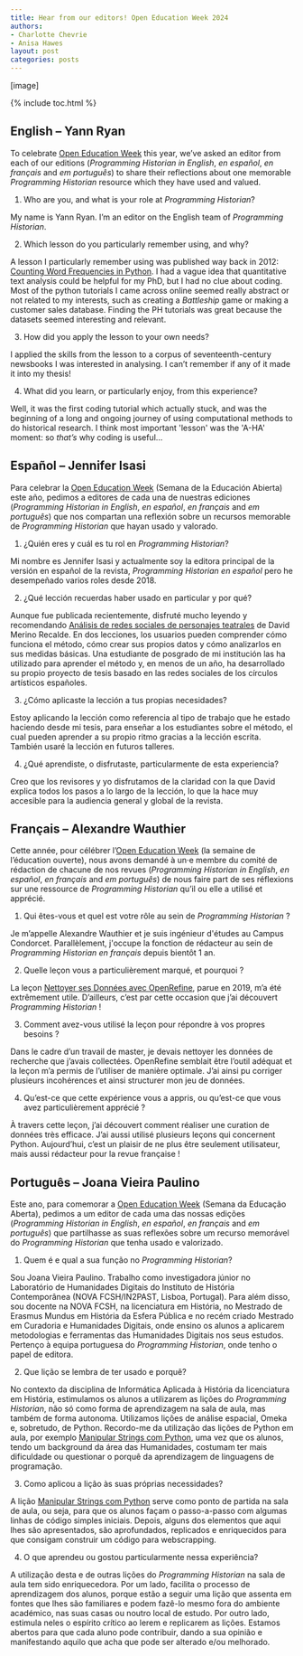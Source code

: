 ```yaml
---
title: Hear from our editors! Open Education Week 2024
authors: 
- Charlotte Chevrie
- Anisa Hawes
layout: post
categories: posts 
---
```


[image]

{% include toc.html %}

## English – Yann Ryan

To celebrate [Open Education Week](https://oeweek.oeglobal.org/) this year, we’ve asked an editor from each of our editions (_Programming Historian in English_, _en español_, _en français_ and _em português_) to share their reflections about one memorable _Programming Historian_ resource which they have used and valued.

1. Who are you, and what is your role at _Programming Historian_?

My name is Yann Ryan. I’m an editor on the English team of _Programming Historian_. 

2. Which lesson do you particularly remember using, and why?

A lesson I particularly remember using was published way back in 2012: [Counting Word Frequencies in Python](https://doi.org/10.46430/phen0003). I had a vague idea that quantitative text analysis could be helpful for my PhD, but I had no clue about coding. Most of the python tutorials I came across online seemed really abstract or not related to my interests, such as creating a _Battleship_ game or making a customer sales database. Finding the PH tutorials was great because the datasets seemed interesting and relevant. 

3. How did you apply the lesson to your own needs?

I applied the skills from the lesson to a corpus of seventeenth-century newsbooks I was interested in analysing. I can’t remember if any of it made it into my thesis!

4. What did you learn, or particularly enjoy, from this experience?

Well, it was the first coding tutorial which actually stuck, and was the beginning of a long and ongoing journey of using computational methods to do historical research. I think most important 'lesson' was the 'A-HA' moment: so _that’s_ why coding is useful…

## Español – Jennifer Isasi

Para celebrar la [Open Education Week](https://oeweek.oeglobal.org/) (Semana de la Educación Abierta) este año, pedimos a editores de cada una de nuestras ediciones (_Programming Historian in English_, _en español_, _en français_ and _em português_) que nos compartan una reflexión sobre un recursos memorable de _Programming Historian_ que hayan usado y valorado.

1. ¿Quién eres y cuál es tu rol en _Programming Historian_?

Mi nombre es Jennifer Isasi y actualmente soy la editora principal de la versión en español de la revista, _Programming Historian en español_ pero he desempeñado varios roles desde 2018.

2. ¿Qué lección recuerdas haber usado en particular y por qué?

Aunque fue publicada recientemente, disfruté mucho leyendo y recomendando [Análisis de redes sociales de personajes teatrales](https://doi.org/10.46430/phes0064) de David Merino Recalde. En dos lecciones, los usuarios pueden comprender cómo funciona el método, cómo crear sus propios datos y cómo analizarlos en sus medidas básicas. Una estudiante de posgrado de mi institución las ha utilizado para aprender el método y, en menos de un año, ha desarrollado su propio proyecto de tesis basado en las redes sociales de los círculos artísticos españoles.

3. ¿Cómo aplicaste la lección a tus propias necesidades?

Estoy aplicando la lección como referencia al tipo de trabajo que he estado haciendo desde mi tesis, para enseñar a los estudiantes sobre el método, el cual pueden aprender a su propio ritmo gracias a la lección escrita. También usaré la lección en futuros talleres.

4. ¿Qué aprendiste, o disfrutaste, particularmente de esta experiencia?

Creo que los revisores y yo disfrutamos de la claridad con la que David explica todos los pasos a lo largo de la lección, lo que la hace muy accesible para la audiencia general y global de la revista.

## Français – Alexandre Wauthier

Cette année, pour célébrer l’[Open Education Week](https://oeweek.oeglobal.org/) (la semaine de l’éducation ouverte), nous avons demandé à un·e membre du comité de rédaction de chacune de nos revues (_Programming Historian in English_, _en español_, _en français_ and _em português_) de nous faire part de ses réflexions sur une ressource de _Programming Historian_ qu’il ou elle a utilisé et apprécié.

1. Qui êtes-vous et quel est votre rôle au sein de _Programming Historian_&nbsp;?

Je m’appelle Alexandre Wauthier et je suis ingénieur d'études au Campus Condorcet. Parallèlement, j'occupe la fonction de rédacteur au sein de _Programming Historian en français_ depuis bientôt 1 an.

2. Quelle leçon vous a particulièrement marqué, et pourquoi&nbsp;?

La leçon [Nettoyer ses Données avec OpenRefine](https://doi.org/10.46430/phfr0004), parue en 2019, m’a été extrêmement utile. D’ailleurs, c’est par cette occasion que j’ai découvert _Programming Historian_&nbsp;!

3. Comment avez-vous utilisé la leçon pour répondre à vos propres besoins&nbsp;?

Dans le cadre d’un travail de master, je devais nettoyer les données de recherche que j’avais collectées. OpenRefine semblait être l’outil adéquat et la leçon m’a permis de l’utiliser de manière optimale. J’ai ainsi pu corriger plusieurs incohérences et ainsi structurer mon jeu de données.

4. Qu’est-ce que cette expérience vous a appris, ou qu’est-ce que vous avez particulièrement apprécié&nbsp;?

À travers cette leçon, j’ai découvert comment réaliser une curation de données très efficace. J’ai aussi utilisé plusieurs leçons qui concernent Python. Aujourd’hui, c’est un plaisir de ne plus être seulement utilisateur, mais aussi rédacteur pour la revue française&nbsp;!

## Português – Joana Vieira Paulino

Este ano, para comemorar a [Open Education Week](https://oeweek.oeglobal.org/) (Semana da Educação Aberta), pedimos a um editor de cada uma das nossas edições (_Programming Historian in English_, _en español_, _en français_ and _em português_) que partilhasse as suas reflexões sobre um recurso memorável do _Programming Historian_ que tenha usado e valorizado.

1. Quem é e qual a sua função no _Programming Historian_?

Sou Joana Vieira Paulino. Trabalho como investigadora júnior no Laboratório de Humanidades Digitais do Instituto de História Contemporânea (NOVA FCSH/IN2PAST, Lisboa, Portugal). Para além disso, sou docente na NOVA FCSH, na licenciatura em História, no Mestrado de Erasmus Mundus em História da Esfera Pública e no recém criado Mestrado em Curadoria e Humanidades Digitais, onde ensino os alunos a aplicarem metodologias e ferramentas das Humanidades Digitais nos seus estudos. Pertenço à equipa portuguesa do _Programming Historian_, onde tenho o papel de editora.

2. Que lição se lembra de ter usado e porquê?

No contexto da disciplina de Informática Aplicada à História da licenciatura em História, estimulamos os alunos a utilizarem as lições do _Programming Historian_, não só como forma de aprendizagem na sala de aula, mas também de forma autonoma. Utilizamos lições de análise espacial, Omeka e, sobretudo, de Python. Recordo-me da utilização das lições de Python em aula, por exemplo [Manipular Strings com Python](https://doi.org/10.46430/phpt0016), uma vez que os alunos, tendo um background da área das Humanidades, costumam ter mais dificuldade ou questionar o porquê da aprendizagem de linguagens de programação.

3. Como aplicou a lição às suas próprias necessidades?

A lição [Manipular Strings com Python](https://doi.org/10.46430/phpt0016) serve como ponto de partida na sala de aula, ou seja, para que os alunos façam o passo-a-passo com algumas linhas de código simples iniciais. Depois, alguns dos elementos que aqui lhes são apresentados, são aprofundados, replicados e enriquecidos para que consigam construir um código para webscrapping. 

4. O que aprendeu ou gostou particularmente nessa experiência?

A utilização desta e de outras lições do _Programming Historian_ na sala de aula tem sido enriquecedora. Por um lado, facilita o processo de aprendizagem dos alunos, porque estão a seguir uma lição que assenta em fontes que lhes são familiares e podem fazê-lo mesmo fora do ambiente académico, nas suas casas ou noutro local de estudo. Por outro lado, estimula neles o espírito crítico ao lerem e replicarem as lições. Estamos abertos para que cada aluno pode contribuir, dando a sua opinião e manifestando aquilo que acha que pode ser alterado e/ou melhorado.


